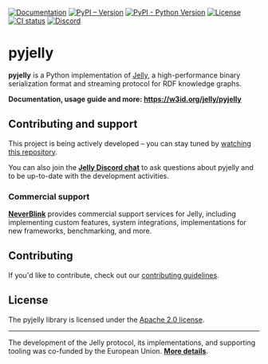 [![Documentation](https://img.shields.io/website?url=https%3A%2F%2Fw3id.org%2Fjelly%2Fpyjelly&label=Documentation)](https://w3id.org/jelly/pyjelly) [![PyPI – Version](https://img.shields.io/pypi/v/pyjelly)](https://pypi.org/project/pyjelly/) [![PyPI - Python Version](https://img.shields.io/pypi/pyversions/pyjelly)](https://pypi.org/project/pyjelly/) [![License](https://img.shields.io/badge/License-Apache%202.0-blue.svg)](https://opensource.org/licenses/Apache-2.0) [![CI status](https://github.com/Jelly-RDF/pyjelly/actions/workflows/ci.yml/badge.svg)](https://github.com/Jelly-RDF/pyjelly/actions/workflows/ci.yml) [![Discord](https://img.shields.io/discord/1333391881404420179?label=Discord%20chat)](https://discord.gg/A8sN5XwVa5)

# pyjelly

**pyjelly** is a Python implementation of [Jelly](http://w3id.org/jelly), a high-performance binary serialization format and streaming protocol for RDF knowledge graphs.

**Documentation, usage guide and more: https://w3id.org/jelly/pyjelly**

## Contributing and support

This project is being actively developed – you can stay tuned by [watching this repository](https://docs.github.com/en/account-and-profile/managing-subscriptions-and-notifications-on-github/setting-up-notifications/about-notifications#subscription-options).

You can also join the **[Jelly Discord chat](https://discord.gg/A8sN5XwVa5)** to ask questions about pyjelly and to be up-to-date with the development activities.

### Commercial support

**[NeverBlink](https://neverblink.eu)** provides commercial support services for Jelly, including implementing custom features, system integrations, implementations for new frameworks, benchmarking, and more.

## Contributing

If you'd like to contribute, check out our [contributing guidelines](CONTRIBUTING.md).

## License

The pyjelly library is licensed under the [Apache 2.0 license](https://www.apache.org/licenses/LICENSE-2.0).

----

The development of the Jelly protocol, its implementations, and supporting tooling was co-funded by the European Union. **[More details](https://w3id.org/jelly/dev/licensing/projects)**.
